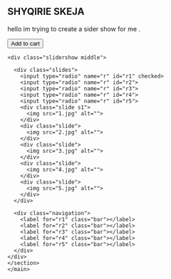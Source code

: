 <!DOCTYPE html>
<html lang="en" dir="ltr">
  <head>
    <meta charset="utf-8">
    <title></title>
    <link rel="stylesheet" href="style.css">
  </head>
  <body>
    <main>
      <section class="presentation">
        <div class="introduction">
          <div class="intro-text">
            <h1>
              SHYQIRIE SKEJA
            </h1>
            <p>
              hello im trying to create a sider show for me .
            </p>
          </div>
          <div class="cta">
            <button class="cta-add">Add to cart</button>
          </div>
        </div>

    <div class="slidershow middle">

      <div class="slides">
        <input type="radio" name="r" id="r1" checked>
        <input type="radio" name="r" id="r2">
        <input type="radio" name="r" id="r3">
        <input type="radio" name="r" id="r4">
        <input type="radio" name="r" id="r5">
        <div class="slide s1">
          <img src="1.jpg" alt="">
        </div>
        <div class="slide">
          <img src="2.jpg" alt="">
        </div>
        <div class="slide">
          <img src="3.jpg" alt="">
        </div>
        <div class="slide">
          <img src="4.jpg" alt="">
        </div>
        <div class="slide">
          <img src="5.jpg" alt="">
        </div>
      </div>

      <div class="navigation">
        <label for="r1" class="bar"></label>
        <label for="r2" class="bar"></label>
        <label for="r3" class="bar"></label>
        <label for="r4" class="bar"></label>
        <label for="r5" class="bar"></label>
      </div>
    </div>
    </section>
    </main>
  </body>
</html>

